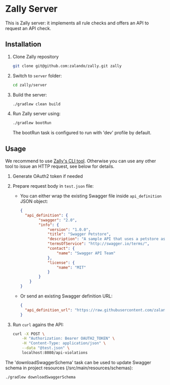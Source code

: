 

# Zally Server

This is Zally server: it implements all rule checks and offers an API to request
an API check.

## Installation

1. Clone Zally repository
    ```bash
    git clone git@github.com:zalando/zally.git zally
    ```

2. Switch to `server` folder:
	```bash
	cd zally/server
	```

3. Build the server:
    ```bash
    ./gradlew clean build
    ```

4. Run Zally server using:
    ```bash
    ./gradlew bootRun
    ```
    The bootRun task is configured to run with 'dev' profile by default.

## Usage

We recommend to use [Zally's CLI tool](../cli). Otherwise you can use any other 
tool to issue an HTTP request, see below for details.

1. Generate OAuth2 token if needed

2. Prepare request body in `test.json` file:

    * You can either wrap the existing Swagger file inside `api_definition` JSON
      object:

        ```json
        {
          "api_definition": {
                "swagger": "2.0",
                "info": {
                    "version": "1.0.0",
                    "title": "Swagger Petstore",
                    "description": "A sample API that uses a petstore as an example to demonstrate features in the swagger-2.0 specification",
                    "termsOfService": "http://swagger.io/terms/",
                    "contact": {
                        "name": "Swagger API Team"
                    },
                    "license": {
                        "name": "MIT"
                    }
                }
            }
        }
        ```

    * Or send an existing Swagger definition URL:

        ```json
        {
          "api_definition_url": "https://raw.githubusercontent.com/zalando/zally/master/server/src/test/resources/fixtures/api_spp.json"
        }
        ```

3. Run `curl` agains the API:
    ```bash
    curl -X POST \
        -H "Authorization: Bearer OAUTH2_TOKEN" \
        -H "Content-Type: application/json" \
        --data "@test.json" \
        localhost:8080/api-violations
    ```

The 'downloadSwaggerSchema' task can be used to update Swagger schema in project resources (/src/main/resources/schemas): 

```$bash
./gradlew downloadSwaggerSchema
```